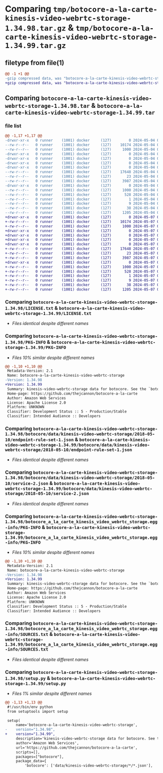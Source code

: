 # Comparing `tmp/botocore-a-la-carte-kinesis-video-webrtc-storage-1.34.98.tar.gz` & `tmp/botocore-a-la-carte-kinesis-video-webrtc-storage-1.34.99.tar.gz`

## filetype from file(1)

```diff
@@ -1 +1 @@
-gzip compressed data, was "botocore-a-la-carte-kinesis-video-webrtc-storage-1.34.98.tar", last modified: Sat May  4 01:01:32 2024, max compression
+gzip compressed data, was "botocore-a-la-carte-kinesis-video-webrtc-storage-1.34.99.tar", last modified: Tue May  7 01:02:34 2024, max compression
```

## Comparing `botocore-a-la-carte-kinesis-video-webrtc-storage-1.34.98.tar` & `botocore-a-la-carte-kinesis-video-webrtc-storage-1.34.99.tar`

### file list

```diff
@@ -1,17 +1,17 @@
-drwxr-xr-x   0 runner    (1001) docker     (127)        0 2024-05-04 01:01:32.518190 botocore-a-la-carte-kinesis-video-webrtc-storage-1.34.98/
--rw-r--r--   0 runner    (1001) docker     (127)    10174 2024-05-04 01:01:32.000000 botocore-a-la-carte-kinesis-video-webrtc-storage-1.34.98/LICENSE.txt
--rw-r--r--   0 runner    (1001) docker     (127)     1000 2024-05-04 01:01:32.518190 botocore-a-la-carte-kinesis-video-webrtc-storage-1.34.98/PKG-INFO
-drwxr-xr-x   0 runner    (1001) docker     (127)        0 2024-05-04 01:01:32.518190 botocore-a-la-carte-kinesis-video-webrtc-storage-1.34.98/botocore/
-drwxr-xr-x   0 runner    (1001) docker     (127)        0 2024-05-04 01:01:32.518190 botocore-a-la-carte-kinesis-video-webrtc-storage-1.34.98/botocore/data/
-drwxr-xr-x   0 runner    (1001) docker     (127)        0 2024-05-04 01:01:32.518190 botocore-a-la-carte-kinesis-video-webrtc-storage-1.34.98/botocore/data/kinesis-video-webrtc-storage/
-drwxr-xr-x   0 runner    (1001) docker     (127)        0 2024-05-04 01:01:32.518190 botocore-a-la-carte-kinesis-video-webrtc-storage-1.34.98/botocore/data/kinesis-video-webrtc-storage/2018-05-10/
--rw-r--r--   0 runner    (1001) docker     (127)    17648 2024-05-04 01:01:11.000000 botocore-a-la-carte-kinesis-video-webrtc-storage-1.34.98/botocore/data/kinesis-video-webrtc-storage/2018-05-10/endpoint-rule-set-1.json
--rw-r--r--   0 runner    (1001) docker     (127)       23 2024-05-04 01:01:11.000000 botocore-a-la-carte-kinesis-video-webrtc-storage-1.34.98/botocore/data/kinesis-video-webrtc-storage/2018-05-10/paginators-1.json
--rw-r--r--   0 runner    (1001) docker     (127)     3987 2024-05-04 01:01:11.000000 botocore-a-la-carte-kinesis-video-webrtc-storage-1.34.98/botocore/data/kinesis-video-webrtc-storage/2018-05-10/service-2.json
-drwxr-xr-x   0 runner    (1001) docker     (127)        0 2024-05-04 01:01:32.518190 botocore-a-la-carte-kinesis-video-webrtc-storage-1.34.98/botocore_a_la_carte_kinesis_video_webrtc_storage.egg-info/
--rw-r--r--   0 runner    (1001) docker     (127)     1000 2024-05-04 01:01:32.000000 botocore-a-la-carte-kinesis-video-webrtc-storage-1.34.98/botocore_a_la_carte_kinesis_video_webrtc_storage.egg-info/PKG-INFO
--rw-r--r--   0 runner    (1001) docker     (127)      528 2024-05-04 01:01:32.000000 botocore-a-la-carte-kinesis-video-webrtc-storage-1.34.98/botocore_a_la_carte_kinesis_video_webrtc_storage.egg-info/SOURCES.txt
--rw-r--r--   0 runner    (1001) docker     (127)        1 2024-05-04 01:01:32.000000 botocore-a-la-carte-kinesis-video-webrtc-storage-1.34.98/botocore_a_la_carte_kinesis_video_webrtc_storage.egg-info/dependency_links.txt
--rw-r--r--   0 runner    (1001) docker     (127)        9 2024-05-04 01:01:32.000000 botocore-a-la-carte-kinesis-video-webrtc-storage-1.34.98/botocore_a_la_carte_kinesis_video_webrtc_storage.egg-info/top_level.txt
--rw-r--r--   0 runner    (1001) docker     (127)       38 2024-05-04 01:01:32.518190 botocore-a-la-carte-kinesis-video-webrtc-storage-1.34.98/setup.cfg
--rw-r--r--   0 runner    (1001) docker     (127)     1205 2024-05-04 01:01:32.000000 botocore-a-la-carte-kinesis-video-webrtc-storage-1.34.98/setup.py
+drwxr-xr-x   0 runner    (1001) docker     (127)        0 2024-05-07 01:02:34.684094 botocore-a-la-carte-kinesis-video-webrtc-storage-1.34.99/
+-rw-r--r--   0 runner    (1001) docker     (127)    10174 2024-05-07 01:02:34.000000 botocore-a-la-carte-kinesis-video-webrtc-storage-1.34.99/LICENSE.txt
+-rw-r--r--   0 runner    (1001) docker     (127)     1000 2024-05-07 01:02:34.680094 botocore-a-la-carte-kinesis-video-webrtc-storage-1.34.99/PKG-INFO
+drwxr-xr-x   0 runner    (1001) docker     (127)        0 2024-05-07 01:02:34.680094 botocore-a-la-carte-kinesis-video-webrtc-storage-1.34.99/botocore/
+drwxr-xr-x   0 runner    (1001) docker     (127)        0 2024-05-07 01:02:34.680094 botocore-a-la-carte-kinesis-video-webrtc-storage-1.34.99/botocore/data/
+drwxr-xr-x   0 runner    (1001) docker     (127)        0 2024-05-07 01:02:34.680094 botocore-a-la-carte-kinesis-video-webrtc-storage-1.34.99/botocore/data/kinesis-video-webrtc-storage/
+drwxr-xr-x   0 runner    (1001) docker     (127)        0 2024-05-07 01:02:34.680094 botocore-a-la-carte-kinesis-video-webrtc-storage-1.34.99/botocore/data/kinesis-video-webrtc-storage/2018-05-10/
+-rw-r--r--   0 runner    (1001) docker     (127)    17648 2024-05-07 01:02:11.000000 botocore-a-la-carte-kinesis-video-webrtc-storage-1.34.99/botocore/data/kinesis-video-webrtc-storage/2018-05-10/endpoint-rule-set-1.json
+-rw-r--r--   0 runner    (1001) docker     (127)       23 2024-05-07 01:02:11.000000 botocore-a-la-carte-kinesis-video-webrtc-storage-1.34.99/botocore/data/kinesis-video-webrtc-storage/2018-05-10/paginators-1.json
+-rw-r--r--   0 runner    (1001) docker     (127)     3987 2024-05-07 01:02:11.000000 botocore-a-la-carte-kinesis-video-webrtc-storage-1.34.99/botocore/data/kinesis-video-webrtc-storage/2018-05-10/service-2.json
+drwxr-xr-x   0 runner    (1001) docker     (127)        0 2024-05-07 01:02:34.680094 botocore-a-la-carte-kinesis-video-webrtc-storage-1.34.99/botocore_a_la_carte_kinesis_video_webrtc_storage.egg-info/
+-rw-r--r--   0 runner    (1001) docker     (127)     1000 2024-05-07 01:02:34.000000 botocore-a-la-carte-kinesis-video-webrtc-storage-1.34.99/botocore_a_la_carte_kinesis_video_webrtc_storage.egg-info/PKG-INFO
+-rw-r--r--   0 runner    (1001) docker     (127)      528 2024-05-07 01:02:34.000000 botocore-a-la-carte-kinesis-video-webrtc-storage-1.34.99/botocore_a_la_carte_kinesis_video_webrtc_storage.egg-info/SOURCES.txt
+-rw-r--r--   0 runner    (1001) docker     (127)        1 2024-05-07 01:02:34.000000 botocore-a-la-carte-kinesis-video-webrtc-storage-1.34.99/botocore_a_la_carte_kinesis_video_webrtc_storage.egg-info/dependency_links.txt
+-rw-r--r--   0 runner    (1001) docker     (127)        9 2024-05-07 01:02:34.000000 botocore-a-la-carte-kinesis-video-webrtc-storage-1.34.99/botocore_a_la_carte_kinesis_video_webrtc_storage.egg-info/top_level.txt
+-rw-r--r--   0 runner    (1001) docker     (127)       38 2024-05-07 01:02:34.684094 botocore-a-la-carte-kinesis-video-webrtc-storage-1.34.99/setup.cfg
+-rw-r--r--   0 runner    (1001) docker     (127)     1205 2024-05-07 01:02:34.000000 botocore-a-la-carte-kinesis-video-webrtc-storage-1.34.99/setup.py
```

### Comparing `botocore-a-la-carte-kinesis-video-webrtc-storage-1.34.98/LICENSE.txt` & `botocore-a-la-carte-kinesis-video-webrtc-storage-1.34.99/LICENSE.txt`

 * *Files identical despite different names*

### Comparing `botocore-a-la-carte-kinesis-video-webrtc-storage-1.34.98/PKG-INFO` & `botocore-a-la-carte-kinesis-video-webrtc-storage-1.34.99/PKG-INFO`

 * *Files 10% similar despite different names*

```diff
@@ -1,10 +1,10 @@
 Metadata-Version: 2.1
 Name: botocore-a-la-carte-kinesis-video-webrtc-storage
-Version: 1.34.98
+Version: 1.34.99
 Summary: kinesis-video-webrtc-storage data for botocore. See the `botocore-a-la-carte` package for more info.
 Home-page: https://github.com/thejcannon/botocore-a-la-carte
 Author: Amazon Web Services
 License: Apache License 2.0
 Platform: UNKNOWN
 Classifier: Development Status :: 5 - Production/Stable
 Classifier: Intended Audience :: Developers
```

### Comparing `botocore-a-la-carte-kinesis-video-webrtc-storage-1.34.98/botocore/data/kinesis-video-webrtc-storage/2018-05-10/endpoint-rule-set-1.json` & `botocore-a-la-carte-kinesis-video-webrtc-storage-1.34.99/botocore/data/kinesis-video-webrtc-storage/2018-05-10/endpoint-rule-set-1.json`

 * *Files identical despite different names*

### Comparing `botocore-a-la-carte-kinesis-video-webrtc-storage-1.34.98/botocore/data/kinesis-video-webrtc-storage/2018-05-10/service-2.json` & `botocore-a-la-carte-kinesis-video-webrtc-storage-1.34.99/botocore/data/kinesis-video-webrtc-storage/2018-05-10/service-2.json`

 * *Files identical despite different names*

### Comparing `botocore-a-la-carte-kinesis-video-webrtc-storage-1.34.98/botocore_a_la_carte_kinesis_video_webrtc_storage.egg-info/PKG-INFO` & `botocore-a-la-carte-kinesis-video-webrtc-storage-1.34.99/botocore_a_la_carte_kinesis_video_webrtc_storage.egg-info/PKG-INFO`

 * *Files 10% similar despite different names*

```diff
@@ -1,10 +1,10 @@
 Metadata-Version: 2.1
 Name: botocore-a-la-carte-kinesis-video-webrtc-storage
-Version: 1.34.98
+Version: 1.34.99
 Summary: kinesis-video-webrtc-storage data for botocore. See the `botocore-a-la-carte` package for more info.
 Home-page: https://github.com/thejcannon/botocore-a-la-carte
 Author: Amazon Web Services
 License: Apache License 2.0
 Platform: UNKNOWN
 Classifier: Development Status :: 5 - Production/Stable
 Classifier: Intended Audience :: Developers
```

### Comparing `botocore-a-la-carte-kinesis-video-webrtc-storage-1.34.98/botocore_a_la_carte_kinesis_video_webrtc_storage.egg-info/SOURCES.txt` & `botocore-a-la-carte-kinesis-video-webrtc-storage-1.34.99/botocore_a_la_carte_kinesis_video_webrtc_storage.egg-info/SOURCES.txt`

 * *Files identical despite different names*

### Comparing `botocore-a-la-carte-kinesis-video-webrtc-storage-1.34.98/setup.py` & `botocore-a-la-carte-kinesis-video-webrtc-storage-1.34.99/setup.py`

 * *Files 1% similar despite different names*

```diff
@@ -1,13 +1,13 @@
 #!/usr/bin/env python
 from setuptools import setup
 
 setup(
     name='botocore-a-la-carte-kinesis-video-webrtc-storage',
-    version="1.34.98",
+    version="1.34.99",
     description='kinesis-video-webrtc-storage data for botocore. See the `botocore-a-la-carte` package for more info.',
     author='Amazon Web Services',
     url='https://github.com/thejcannon/botocore-a-la-carte',
     scripts=[],
     packages=["botocore"],
     package_data={
         'botocore': ['data/kinesis-video-webrtc-storage/*/*.json'],
```

